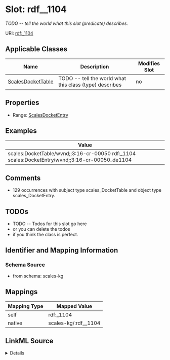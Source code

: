 

# Slot: rdf__1104


_TODO -- tell the world what this slot (predicate) describes._





URI: [rdf:_1104](http://www.w3.org/1999/02/22-rdf-syntax-ns#_1104)



<!-- no inheritance hierarchy -->





## Applicable Classes

| Name | Description | Modifies Slot |
| --- | --- | --- |
| [ScalesDocketTable](../classes/ScalesDocketTable.md) | TODO -- tell the world what this class (type) describes |  no  |







## Properties

* Range: [ScalesDocketEntry](../classes/ScalesDocketEntry.md)






## Examples

| Value |
| --- |
| scales:DocketTable/wvnd;;3:16-cr-00050 rdf:_1104 scales:DocketEntry/wvnd;;3:16-cr-00050_de1104 |

## Comments

* 129 occurrences with subject type scales_DocketTable and object type scales_DocketEntry.

## TODOs

* TODO -- Todos for this slot go here
* or you can delete the todos
* if you think the class is perfect.

## Identifier and Mapping Information







### Schema Source


* from schema: scales-kg




## Mappings

| Mapping Type | Mapped Value |
| ---  | ---  |
| self | rdf:_1104 |
| native | scales-kg/:rdf__1104 |




## LinkML Source

<details>
```yaml
name: rdf__1104
description: TODO -- tell the world what this slot (predicate) describes.
todos:
- TODO -- Todos for this slot go here
- or you can delete the todos
- if you think the class is perfect.
comments:
- 129 occurrences with subject type scales_DocketTable and object type scales_DocketEntry.
examples:
- value: scales:DocketTable/wvnd;;3:16-cr-00050 rdf:_1104 scales:DocketEntry/wvnd;;3:16-cr-00050_de1104
from_schema: scales-kg
rank: 1000
slot_uri: rdf:_1104
alias: rdf__1104
domain_of:
- scales_DocketTable
range: scales_DocketEntry

```
</details>